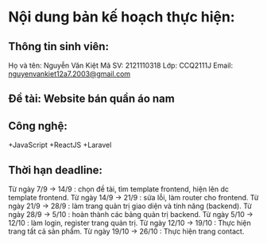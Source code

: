 # Nội dung bản kế hoạch thực hiện:
## Thông tin sinh viên:
Họ và tên: Nguyễn Văn Kiệt
Mã SV: 2121110318
Lớp: CCQ2111J
Email: nguyenvankiet12a7.2003@gmail.com
## Ðề tài: Website bán quần áo nam
## Công nghệ:
+JavaScript
+ReactJS
+Laravel
## Thời hạn deadline:
Từ ngày 7/9 -> 14/9 : chọn đề tài, tìm template frontend, hiện lên dc template frontend.
Từ ngày 14/9 -> 21/9 :  sửa lỗi, làm router cho frontend.
Từ ngày 21/9 -> 28/9 :  làm trang quản trị giao diện và tính năng (backend).
Từ ngày 28/9 -> 5/10 :  hoàn thành các bảng quản trị backend.
Từ ngày 5/10 -> 12/10 :  làm login, register trang quản trị.
Từ ngày 12/10 -> 19/10 :  Thực hiện trang tất cả sản phẩm.
Từ ngày 19/10 -> 26/10 :  Thực hiện trang contact.
